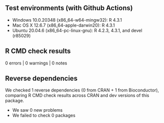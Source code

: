 ## Test environments (with Github Actions)

* Windows 10.0.20348 (x86_64-w64-mingw32): R 4.3.1
* Mac OS X 12.6.7 (x86_64-apple-darwin20): R 4.3.1
* Ubuntu 20.04.6 (x86_64-pc-linux-gnu): R 4.2.3, 4.3.1, and devel (r85029)

## R CMD check results

0 errors | 0 warnings | 0 notes

## Reverse dependencies

We checked 1 reverse dependencies (0 from CRAN + 1 from Bioconductor), comparing R CMD check results across CRAN and dev versions of this package.

 * We saw 0 new problems
 * We failed to check 0 packages
